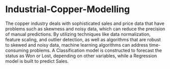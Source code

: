 # Industrial-Copper-Modelling

The copper industry deals with sophisticated sales and price data that have problems such as skewness and noisy data, which can reduce the precision of manual predictions. By utilizing techniques like data normalization, feature scaling, and outlier detection, as well as algorithms that are robust to skewed and noisy data, machine learning algorithms can address time-consuming problems. A Classification model is constructed to forecast the status as Won or Lost, depending on other variables, while a Regression model is built to predict Sales.
